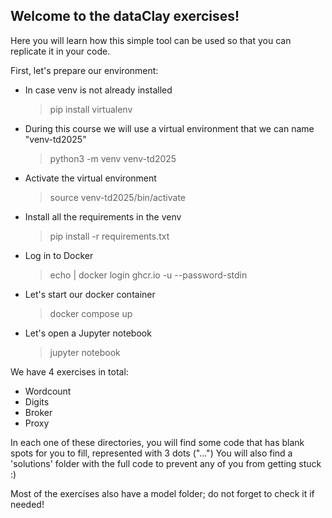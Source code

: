 ## Welcome to the dataClay exercises!
Here you will learn how this simple tool can be used so that you can replicate it in your code.


First, let's prepare our environment:
- In case venv is not already installed
    >pip install virtualenv
- During this course we will use a virtual environment that we can name "venv-td2025"
    >python3 -m venv venv-td2025
- Activate the virtual environment
    >source venv-td2025/bin/activate
- Install all the requirements in the venv
    >pip install -r requirements.txt
- Log in to Docker
    >echo <your-personal-access-token> | docker login ghcr.io -u <your-github-username> --password-stdin
- Let's start our docker container
    >docker compose up
- Let's open a Jupyter notebook
    >jupyter notebook


We have 4 exercises in total:
- Wordcount
- Digits
- Broker
- Proxy


In each one of these directories, you will find some code that has blank spots for you to fill, represented with 3 dots ("...")
You will also find a 'solutions' folder with the full code to prevent any of you from getting stuck :)

Most of the exercises also have a model folder; do not forget to check it if needed!




